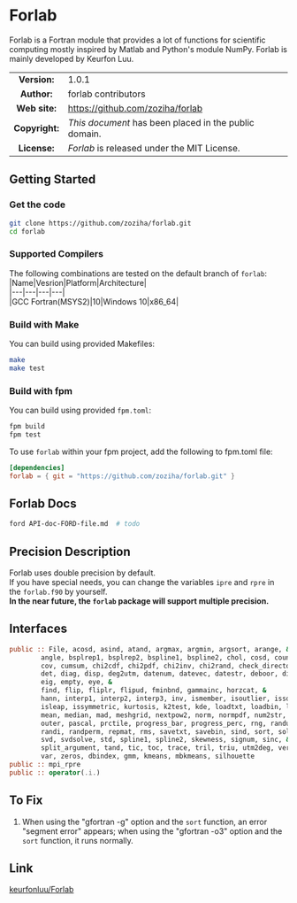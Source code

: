 # Forlab
Forlab is a Fortran module that provides a lot of functions for scientific computing mostly inspired by Matlab and Python's module NumPy.
Forlab is mainly developed by Keurfon Luu.

| | |  
|:-:|---|
| **Version:** | 1.0.1 |
| **Author:** | forlab contributors |
| **Web site:** | https://github.com/zoziha/forlab |
| **Copyright:** | _This document_ has been placed in the public domain. |
| **License:** | _Forlab_ is released under the MIT License. |

## Getting Started
### Get the code
```bash
git clone https://github.com/zoziha/forlab.git
cd forlab
```
### Supported Compilers
The following combinations are tested on the default branch of `forlab`:  
|Name|Vesrion|Platform|Architecture|  
|---|---|---|---|  
|GCC Fortran(MSYS2)|10|Windows 10|x86_64|
### Build with Make
You can build using provided Makefiles:
```bash
make
make test
```
### Build with fpm
You can build using provided `fpm.toml`:
```bash
fpm build
fpm test
```
To use `forlab` within your fpm project, add the following to fpm.toml file:
```toml
[dependencies]
forlab = { git = "https://github.com/zoziha/forlab.git" }
```
## Forlab Docs
```bash
ford API-doc-FORD-file.md  # todo
```
## Precision Description
Forlab uses double precision by default.  
If you have special needs, you can change the variables `ipre` and `rpre` in the `forlab.f90` by yourself.  
**In the near future, the `forlab` package will support multiple precision.**

## Interfaces
```fortran
public :: File, acosd, asind, atand, argmax, argmin, argsort, arange, &
        angle, bsplrep1, bsplrep2, bspline1, bspline2, chol, cosd, countlines, &
        cov, cumsum, chi2cdf, chi2pdf, chi2inv, chi2rand, check_directory, &
        det, diag, disp, deg2utm, datenum, datevec, datestr, deboor, diff, &
        eig, empty, eye, &
        find, flip, fliplr, flipud, fminbnd, gammainc, horzcat, &
        hann, interp1, interp2, interp3, inv, ismember, isoutlier, issquare, &
        isleap, issymmetric, kurtosis, k2test, kde, loadtxt, loadbin, linspace, &
        mean, median, mad, meshgrid, nextpow2, norm, normpdf, num2str, ones, &
        outer, pascal, prctile, progress_bar, progress_perc, rng, randu, randn, &
        randi, randperm, repmat, rms, savetxt, savebin, sind, sort, solve, &
        svd, svdsolve, std, spline1, spline2, skewness, signum, sinc, &
        split_argument, tand, tic, toc, trace, tril, triu, utm2deg, vertcat, &
        var, zeros, dbindex, gmm, kmeans, mbkmeans, silhouette
public :: mpi_rpre
public :: operator(.i.)

```

## To Fix
1. When using the "gfortran -g" option and the `sort` function, an error "segment error" appears; when using the "gfortran -o3"  option and the `sort` function, it runs normally.

## Link
[keurfonluu/Forlab](https://github.com/keurfonluu/Forlab)
